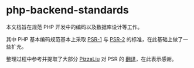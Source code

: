 # php-backend-standards

本文档旨在规范 PHP 开发中的编码以及数据库设计等工作。

其中 PHP 基本编码规范基本上采取 [PSR-1](http://www.php-fig.org/psr/psr-1/) 与 [PSR-2](http://www.php-fig.org/psr/psr-2/) 的标准，在此基础上做了一些扩充。

整理过程中参考并提取了大部分 [PizzaLiu](https://github.com/PizzaLiu) 对 PSR 的 [翻译](https://github.com/PizzaLiu/PHP-FIG)，在此表示感谢。